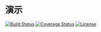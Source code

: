 # 演示

[![Build Status](https://img.shields.io/travis/miaoxing/wechatStore/master.svg?style=flat-square)](https://travis-ci.org/miaoxing/wechatStore)
[![Coverage Status](https://img.shields.io/coveralls/miaoxing/wechatStore.svg?style=flat-square)](https://coveralls.io/r/miaoxing/wechatStore?branch=master)
[![License](http://img.shields.io/badge/license-MIT-brightgreen.svg?style=flat-square)](http://www.opensource.org/licenses/MIT)
